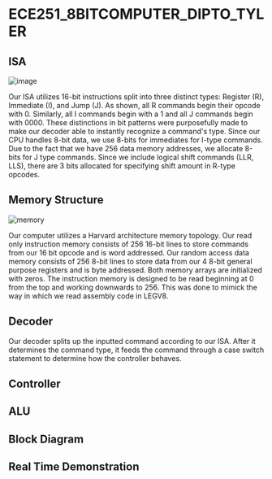 # ECE251_8BITCOMPUTER_DIPTO_TYLER

## ISA
![image](https://user-images.githubusercontent.com/73661624/168410713-08bbaf45-a30e-43de-9657-08f432f23820.png)

Our ISA utilizes 16-bit instructions split into three distinct types: Register (R), Immediate (I), and Jump (J). As shown, all R commands begin their opcode with 0. Similarly, all I commands begin with a 1 and all J commands begin with 0000. These distinctions in bit patterns were purposefully made to make our decoder able to instantly recognize a command's type. Since our CPU handles 8-bit data, we use 8-bits for immediates for I-type commands. Due to the fact that we have 256 data memory addresses, we allocate 8-bits for J type commands. Since we include logical shift commands (LLR, LLS), there are 3 bits allocated for specifying shift amount in R-type opcodes.

## Memory Structure
![memory](https://user-images.githubusercontent.com/73661624/168411484-789eac2c-4a5e-4749-b3dc-24fc11a2f668.jpg)

Our computer utilizes a Harvard architecture memory topology. Our read only instruction memory consists of 256 16-bit lines to store commands from our 16 bit opcode and is word addressed. Our random access data memory consists of 256 8-bit lines to store data from our 4 8-bit general purpose registers and is byte addressed. Both memory arrays are initialized with zeros. The instruction memory is designed to be read beginning at 0 from the top and working downwards to 256. This was done to mimick the way in which we read assembly code in LEGV8.

## Decoder

Our decoder splits up the inputted command according to our ISA. After it determines the command type, it feeds the command through a case switch statement to determine how the controller behaves. 
## Controller

## ALU

## Block Diagram

## Real Time Demonstration
